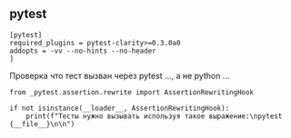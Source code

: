 ## pytest


```
[pytest]
required_plugins = pytest-clarity>=0.3.0a0
addopts = -vv --no-hints --no-header
]
```


Проверка что тест вызван через pytest ..., а не python ...

```
from _pytest.assertion.rewrite import AssertionRewritingHook

if not isinstance(__loader__, AssertionRewritingHook):
    print(f"Тесты нужно вызывать используя такое выражение:\npytest {__file__}\n\n")
```
